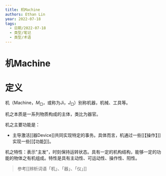 ```yaml
---
title: 机Machine
authors: Ethan Lin
year: 2022-07-18 
tags:
  - 日期/2022-07-18 
  - 类型/笔记 
  - 类型/术语  
---
```



# 机Machine







# 定义


机（Machine，$M_{\Box}$，或称为Ji，$J_{\Box}$）别称机器，机械、工具等。

机之本质是一系列物质构成的主体，类比为器官。

机之主要功能是：
- 主导激活[[器Device]]共同实现特定的事务。具体而言，机通过一些[[【操作】]]实现一些[[【功能】]]。

机之特性：表示"主发"，时刻保持运转状态。具有一定的机构结构，能够一定的功能的物体之有机组成。特性是具有主动性、可运动性、操作性、阳性。


> 参考[[辨析词语「机」、「器」、「仪」]]